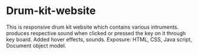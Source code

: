 # Drum-kit-website
This is responsive drum kit website which contains various intruments. produces respective sound when clicked or pressed the key on it through key board.
Added hover effects, sounds.
Exposure: HTML, CSS, Java script, Document object model.
